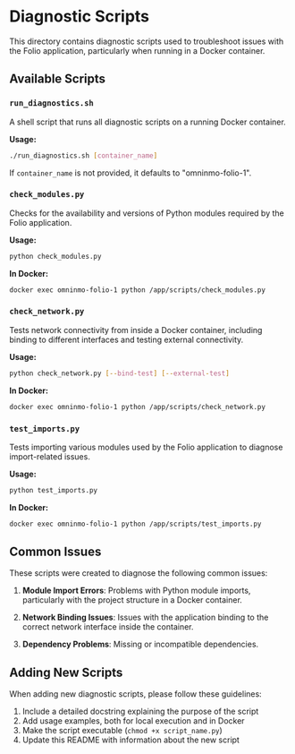 # Diagnostic Scripts

This directory contains diagnostic scripts used to troubleshoot issues with the Folio application, particularly when running in a Docker container.

## Available Scripts

### `run_diagnostics.sh`

A shell script that runs all diagnostic scripts on a running Docker container.

**Usage:**
```bash
./run_diagnostics.sh [container_name]
```

If `container_name` is not provided, it defaults to "omninmo-folio-1".

### `check_modules.py`

Checks for the availability and versions of Python modules required by the Folio application.

**Usage:**
```bash
python check_modules.py
```

**In Docker:**
```bash
docker exec omninmo-folio-1 python /app/scripts/check_modules.py
```

### `check_network.py`

Tests network connectivity from inside a Docker container, including binding to different interfaces and testing external connectivity.

**Usage:**
```bash
python check_network.py [--bind-test] [--external-test]
```

**In Docker:**
```bash
docker exec omninmo-folio-1 python /app/scripts/check_network.py
```

### `test_imports.py`

Tests importing various modules used by the Folio application to diagnose import-related issues.

**Usage:**
```bash
python test_imports.py
```

**In Docker:**
```bash
docker exec omninmo-folio-1 python /app/scripts/test_imports.py
```

## Common Issues

These scripts were created to diagnose the following common issues:

1. **Module Import Errors**: Problems with Python module imports, particularly with the project structure in a Docker container.

2. **Network Binding Issues**: Issues with the application binding to the correct network interface inside the container.

3. **Dependency Problems**: Missing or incompatible dependencies.

## Adding New Scripts

When adding new diagnostic scripts, please follow these guidelines:

1. Include a detailed docstring explaining the purpose of the script
2. Add usage examples, both for local execution and in Docker
3. Make the script executable (`chmod +x script_name.py`)
4. Update this README with information about the new script
